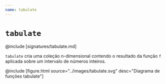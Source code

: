 ```yaml
---
name: tabulate
---
```


# `tabulate`

@include [signatures/tabulate.md]

`tabulate` cria uma coleção n-dimensional contendo o resultado da função `f` aplicada sobre um intervalo de números inteiros.

@include [figure.html source="../images/tabulate.svg" desc="Diagrama de funções tabulate"]
